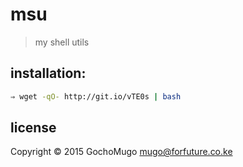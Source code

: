 
# msu

> my shell utils

## installation:

```bash
⇒ wget -qO- http://git.io/vTE0s | bash
```


## license

Copyright © 2015 GochoMugo <mugo@forfuture.co.ke>
